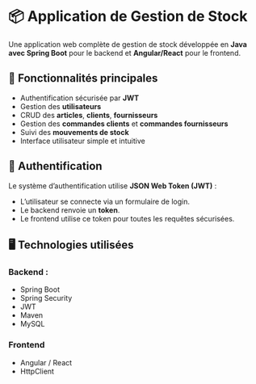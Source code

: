 # 📦 Application de Gestion de Stock

Une application web complète de gestion de stock développée en **Java avec Spring Boot** pour le backend et **Angular/React** pour le frontend.

## 🚀 Fonctionnalités principales

- Authentification sécurisée par **JWT**
- Gestion des **utilisateurs**
- CRUD des **articles**, **clients**, **fournisseurs**
- Gestion des **commandes clients** et **commandes fournisseurs**
- Suivi des **mouvements de stock**
- Interface utilisateur simple et intuitive

## 🔐 Authentification

Le système d’authentification utilise **JSON Web Token (JWT)** :
- L’utilisateur se connecte via un formulaire de login.
- Le backend renvoie un **token**.
- Le frontend utilise ce token pour toutes les requêtes sécurisées.

## 🖥️ Technologies utilisées

### Backend :
- Spring Boot
- Spring Security
- JWT
- Maven
- MySQL 

### Frontend 
- Angular / React 
- HttpClient
